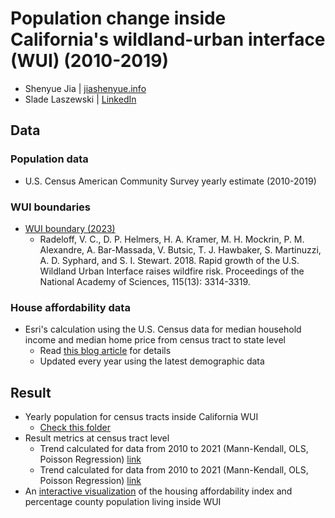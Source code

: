# Population change inside California's wildland-urban interface (WUI) (2010-2019)

- Shenyue Jia | [jiashenyue.info](jiashenyue.info)
- Slade Laszewski | [LinkedIn](https://www.linkedin.com/in/slade-laszewski-8893b91a9)

## Data
### Population data
- U.S. Census American Community Survey yearly estimate (2010-2019)

### WUI boundaries
- [WUI boundary (2023)](https://silvis.forest.wisc.edu/data/wui-change/)
  - Radeloff, V. C., D. P. Helmers, H. A. Kramer, M. H. Mockrin, P. M. Alexandre, A. Bar-Massada, V. Butsic, T. J. Hawbaker, S. Martinuzzi, A. D. Syphard, and S. I. Stewart. 2018. Rapid growth of the U.S. Wildland Urban Interface raises wildfire risk. Proceedings of the National Academy of Sciences, 115(13): 3314-3319.

###  House affordability data
- Esri's calculation using the U.S. Census data for median household income and median home price from census tract to state level
  - Read [this blog article](https://www.esri.com/arcgis-blog/products/esri-demographics/analytics/the-delicate-balance-between-housing-affordability-growth-and-income/) for details
  - Updated every year using the latest demographic data

## Result
- Yearly population for census tracts inside California WUI
  - [Check this folder](https://github.com/jiashenyue/ca-wui-pop/tree/main/pop_wui_tracts)
- Result metrics at census tract level
  - Trend calculated for data from 2010 to 2021 (Mann-Kendall, OLS, Poisson Regression) [link](https://github.com/jiashenyue/ca-wui-pop/blob/main/trend_calculation/pop_trend_2010_2019_WUI_tracts_type.csv)
  - Trend calculated for data from 2010 to 2021 (Mann-Kendall, OLS, Poisson Regression) [link](https://github.com/jiashenyue/ca-wui-pop/blob/main/trend_calculation/pop_trend_2010_2021_WUI_tracts_type.csv)
- An [interactive visualization](https://miamioh.maps.arcgis.com/apps/instant/exhibit/index.html?appid=2849c63b50184b14ae53f5b74142a537) of the housing affordability index and percentage county population living inside WUI
